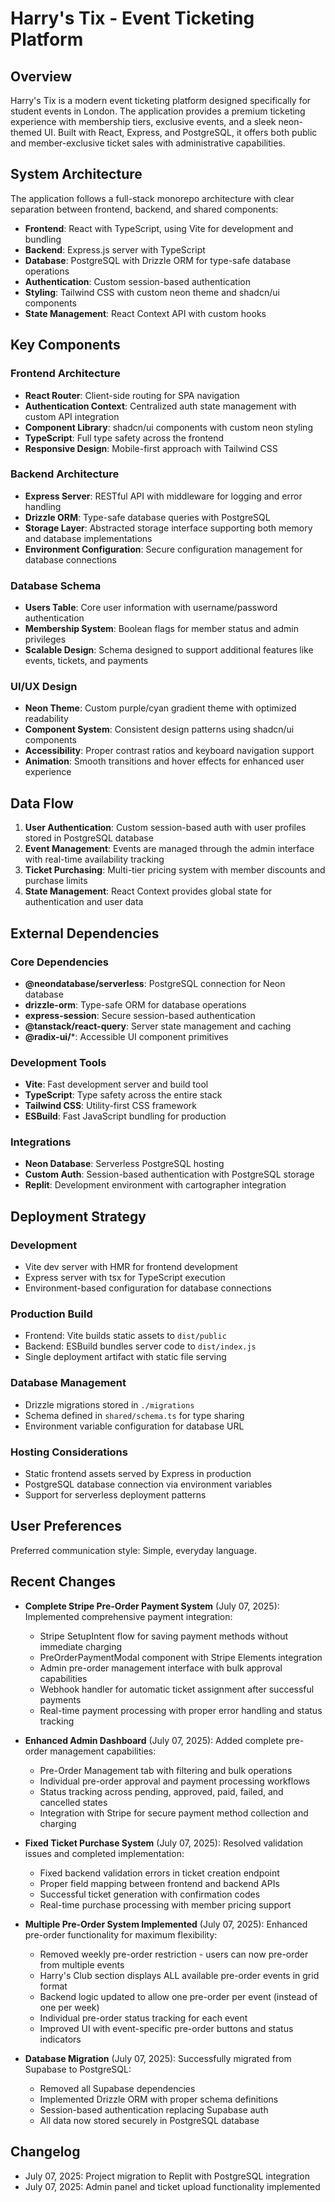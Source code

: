 # Harry's Tix - Event Ticketing Platform

## Overview

Harry's Tix is a modern event ticketing platform designed specifically for student events in London. The application provides a premium ticketing experience with membership tiers, exclusive events, and a sleek neon-themed UI. Built with React, Express, and PostgreSQL, it offers both public and member-exclusive ticket sales with administrative capabilities.

## System Architecture

The application follows a full-stack monorepo architecture with clear separation between frontend, backend, and shared components:

- **Frontend**: React with TypeScript, using Vite for development and bundling
- **Backend**: Express.js server with TypeScript
- **Database**: PostgreSQL with Drizzle ORM for type-safe database operations
- **Authentication**: Custom session-based authentication
- **Styling**: Tailwind CSS with custom neon theme and shadcn/ui components
- **State Management**: React Context API with custom hooks

## Key Components

### Frontend Architecture
- **React Router**: Client-side routing for SPA navigation
- **Authentication Context**: Centralized auth state management with custom API integration
- **Component Library**: shadcn/ui components with custom neon styling
- **TypeScript**: Full type safety across the frontend
- **Responsive Design**: Mobile-first approach with Tailwind CSS

### Backend Architecture
- **Express Server**: RESTful API with middleware for logging and error handling
- **Drizzle ORM**: Type-safe database queries with PostgreSQL
- **Storage Layer**: Abstracted storage interface supporting both memory and database implementations
- **Environment Configuration**: Secure configuration management for database connections

### Database Schema
- **Users Table**: Core user information with username/password authentication
- **Membership System**: Boolean flags for member status and admin privileges
- **Scalable Design**: Schema designed to support additional features like events, tickets, and payments

### UI/UX Design
- **Neon Theme**: Custom purple/cyan gradient theme with optimized readability
- **Component System**: Consistent design patterns using shadcn/ui components
- **Accessibility**: Proper contrast ratios and keyboard navigation support
- **Animation**: Smooth transitions and hover effects for enhanced user experience

## Data Flow

1. **User Authentication**: Custom session-based auth with user profiles stored in PostgreSQL database
2. **Event Management**: Events are managed through the admin interface with real-time availability tracking
3. **Ticket Purchasing**: Multi-tier pricing system with member discounts and purchase limits
4. **State Management**: React Context provides global state for authentication and user data

## External Dependencies

### Core Dependencies
- **@neondatabase/serverless**: PostgreSQL connection for Neon database
- **drizzle-orm**: Type-safe ORM for database operations
- **express-session**: Secure session-based authentication
- **@tanstack/react-query**: Server state management and caching
- **@radix-ui/***: Accessible UI component primitives

### Development Tools
- **Vite**: Fast development server and build tool
- **TypeScript**: Type safety across the entire stack
- **Tailwind CSS**: Utility-first CSS framework
- **ESBuild**: Fast JavaScript bundling for production

### Integrations
- **Neon Database**: Serverless PostgreSQL hosting
- **Custom Auth**: Session-based authentication with PostgreSQL storage
- **Replit**: Development environment with cartographer integration

## Deployment Strategy

### Development
- Vite dev server with HMR for frontend development
- Express server with tsx for TypeScript execution
- Environment-based configuration for database connections

### Production Build
- Frontend: Vite builds static assets to `dist/public`
- Backend: ESBuild bundles server code to `dist/index.js`
- Single deployment artifact with static file serving

### Database Management
- Drizzle migrations stored in `./migrations`
- Schema defined in `shared/schema.ts` for type sharing
- Environment variable configuration for database URL

### Hosting Considerations
- Static frontend assets served by Express in production
- PostgreSQL database connection via environment variables
- Support for serverless deployment patterns

## User Preferences

Preferred communication style: Simple, everyday language.

## Recent Changes

- **Complete Stripe Pre-Order Payment System** (July 07, 2025): Implemented comprehensive payment integration:
  - Stripe SetupIntent flow for saving payment methods without immediate charging
  - PreOrderPaymentModal component with Stripe Elements integration
  - Admin pre-order management interface with bulk approval capabilities
  - Webhook handler for automatic ticket assignment after successful payments
  - Real-time payment processing with proper error handling and status tracking

- **Enhanced Admin Dashboard** (July 07, 2025): Added complete pre-order management capabilities:
  - Pre-Order Management tab with filtering and bulk operations
  - Individual pre-order approval and payment processing workflows
  - Status tracking across pending, approved, paid, failed, and cancelled states
  - Integration with Stripe for secure payment method collection and charging

- **Fixed Ticket Purchase System** (July 07, 2025): Resolved validation issues and completed implementation:
  - Fixed backend validation errors in ticket creation endpoint
  - Proper field mapping between frontend and backend APIs
  - Successful ticket generation with confirmation codes
  - Real-time purchase processing with member pricing support

- **Multiple Pre-Order System Implemented** (July 07, 2025): Enhanced pre-order functionality for maximum flexibility:
  - Removed weekly pre-order restriction - users can now pre-order from multiple events
  - Harry's Club section displays ALL available pre-order events in grid format
  - Backend logic updated to allow one pre-order per event (instead of one per week)
  - Individual pre-order status tracking for each event
  - Improved UI with event-specific pre-order buttons and status indicators

- **Database Migration** (July 07, 2025): Successfully migrated from Supabase to PostgreSQL:
  - Removed all Supabase dependencies
  - Implemented Drizzle ORM with proper schema definitions
  - Session-based authentication replacing Supabase auth
  - All data now stored securely in PostgreSQL database

## Changelog

- July 07, 2025: Project migration to Replit with PostgreSQL integration
- July 07, 2025: Admin panel and ticket upload functionality implemented